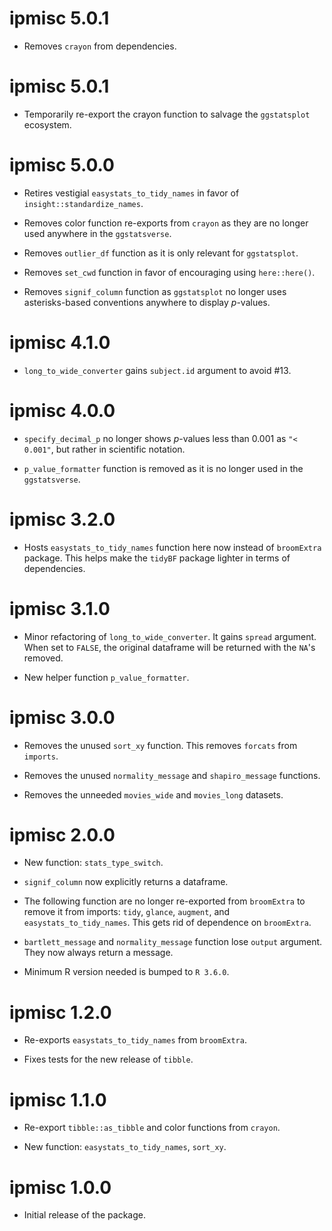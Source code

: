 # ipmisc 5.0.1

  - Removes `crayon` from dependencies.

# ipmisc 5.0.1

  - Temporarily re-export the crayon function to salvage the `ggstatsplot`
    ecosystem.

# ipmisc 5.0.0

  - Retires vestigial `easystats_to_tidy_names` in favor of
    `insight::standardize_names`.

  - Removes color function re-exports from `crayon` as they are no longer used
    anywhere in the `ggstatsverse`.

  - Removes `outlier_df` function as it is only relevant for `ggstatsplot`.

  - Removes `set_cwd` function in favor of encouraging using `here::here()`.

  - Removes `signif_column` function as `ggstatsplot` no longer uses
    asterisks-based conventions anywhere to display *p*-values.

# ipmisc 4.1.0

  - `long_to_wide_converter` gains `subject.id` argument to avoid #13.

# ipmisc 4.0.0
 
  - `specify_decimal_p` no longer shows *p*-values less than 0.001 as `"<
    0.001"`, but rather in scientific notation.

  - `p_value_formatter` function is removed as it is no longer used in the
    `ggstatsverse`.

# ipmisc 3.2.0

  - Hosts `easystats_to_tidy_names` function here now instead of `broomExtra`
    package. This helps make the `tidyBF` package lighter in terms of
    dependencies.

# ipmisc 3.1.0

  - Minor refactoring of `long_to_wide_converter`. It gains `spread` argument.
    When set to `FALSE`, the original dataframe will be returned with the `NA`'s
    removed.

  - New helper function `p_value_formatter`.

# ipmisc 3.0.0

  - Removes the unused `sort_xy` function. This removes `forcats` from
    `imports`.

  - Removes the unused `normality_message` and `shapiro_message` functions.

  - Removes the unneeded `movies_wide` and `movies_long` datasets.

# ipmisc 2.0.0

  - New function: `stats_type_switch`.

  - `signif_column` now explicitly returns a dataframe.

  - The following function are no longer re-exported from `broomExtra` to remove
    it from imports: `tidy`, `glance`, `augment`, and `easystats_to_tidy_names`.
    This gets rid of dependence on `broomExtra`.

  - `bartlett_message` and `normality_message` function lose `output` argument.
    They now always return a message.

  - Minimum R version needed is bumped to `R 3.6.0`.

# ipmisc 1.2.0

  - Re-exports `easystats_to_tidy_names` from `broomExtra`.

  - Fixes tests for the new release of `tibble`.

# ipmisc 1.1.0

  - Re-export `tibble::as_tibble` and color functions from `crayon`.

  - New function: `easystats_to_tidy_names`, `sort_xy`.

# ipmisc 1.0.0

  - Initial release of the package.


